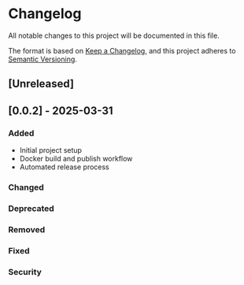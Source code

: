 # Changelog

All notable changes to this project will be documented in this file.

The format is based on [Keep a Changelog](https://keepachangelog.com/en/1.0.0/),
and this project adheres to [Semantic Versioning](https://semver.org/spec/v2.0.0.html).

## [Unreleased]
## [0.0.2] - 2025-03-31


### Added
- Initial project setup
- Docker build and publish workflow
- Automated release process

### Changed

### Deprecated

### Removed

### Fixed

### Security 
